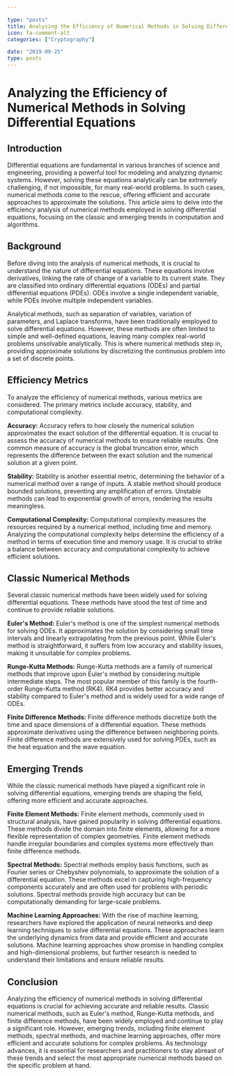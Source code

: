 ```yaml
---

type: "posts"
title: Analyzing the Efficiency of Numerical Methods in Solving Differential Equations
icon: fa-comment-alt
categories: ["Cryptography"]

date: "2019-09-25"
type: posts
---
```





# Analyzing the Efficiency of Numerical Methods in Solving Differential Equations

## Introduction

Differential equations are fundamental in various branches of science and engineering, providing a powerful tool for modeling and analyzing dynamic systems. However, solving these equations analytically can be extremely challenging, if not impossible, for many real-world problems. In such cases, numerical methods come to the rescue, offering efficient and accurate approaches to approximate the solutions. This article aims to delve into the efficiency analysis of numerical methods employed in solving differential equations, focusing on the classic and emerging trends in computation and algorithms.

## Background

Before diving into the analysis of numerical methods, it is crucial to understand the nature of differential equations. These equations involve derivatives, linking the rate of change of a variable to its current state. They are classified into ordinary differential equations (ODEs) and partial differential equations (PDEs). ODEs involve a single independent variable, while PDEs involve multiple independent variables.

Analytical methods, such as separation of variables, variation of parameters, and Laplace transforms, have been traditionally employed to solve differential equations. However, these methods are often limited to simple and well-defined equations, leaving many complex real-world problems unsolvable analytically. This is where numerical methods step in, providing approximate solutions by discretizing the continuous problem into a set of discrete points.

## Efficiency Metrics

To analyze the efficiency of numerical methods, various metrics are considered. The primary metrics include accuracy, stability, and computational complexity.

**Accuracy:** Accuracy refers to how closely the numerical solution approximates the exact solution of the differential equation. It is crucial to assess the accuracy of numerical methods to ensure reliable results. One common measure of accuracy is the global truncation error, which represents the difference between the exact solution and the numerical solution at a given point.

**Stability:** Stability is another essential metric, determining the behavior of a numerical method over a range of inputs. A stable method should produce bounded solutions, preventing any amplification of errors. Unstable methods can lead to exponential growth of errors, rendering the results meaningless.

**Computational Complexity:** Computational complexity measures the resources required by a numerical method, including time and memory. Analyzing the computational complexity helps determine the efficiency of a method in terms of execution time and memory usage. It is crucial to strike a balance between accuracy and computational complexity to achieve efficient solutions.

## Classic Numerical Methods

Several classic numerical methods have been widely used for solving differential equations. These methods have stood the test of time and continue to provide reliable solutions.

**Euler's Method:** Euler's method is one of the simplest numerical methods for solving ODEs. It approximates the solution by considering small time intervals and linearly extrapolating from the previous point. While Euler's method is straightforward, it suffers from low accuracy and stability issues, making it unsuitable for complex problems.

**Runge-Kutta Methods:** Runge-Kutta methods are a family of numerical methods that improve upon Euler's method by considering multiple intermediate steps. The most popular member of this family is the fourth-order Runge-Kutta method (RK4). RK4 provides better accuracy and stability compared to Euler's method and is widely used for a wide range of ODEs.

**Finite Difference Methods:** Finite difference methods discretize both the time and space dimensions of a differential equation. These methods approximate derivatives using the difference between neighboring points. Finite difference methods are extensively used for solving PDEs, such as the heat equation and the wave equation.

## Emerging Trends

While the classic numerical methods have played a significant role in solving differential equations, emerging trends are shaping the field, offering more efficient and accurate approaches.

**Finite Element Methods:** Finite element methods, commonly used in structural analysis, have gained popularity in solving differential equations. These methods divide the domain into finite elements, allowing for a more flexible representation of complex geometries. Finite element methods handle irregular boundaries and complex systems more effectively than finite difference methods.

**Spectral Methods:** Spectral methods employ basis functions, such as Fourier series or Chebyshev polynomials, to approximate the solution of a differential equation. These methods excel in capturing high-frequency components accurately and are often used for problems with periodic solutions. Spectral methods provide high accuracy but can be computationally demanding for large-scale problems.

**Machine Learning Approaches:** With the rise of machine learning, researchers have explored the application of neural networks and deep learning techniques to solve differential equations. These approaches learn the underlying dynamics from data and provide efficient and accurate solutions. Machine learning approaches show promise in handling complex and high-dimensional problems, but further research is needed to understand their limitations and ensure reliable results.

## Conclusion

Analyzing the efficiency of numerical methods in solving differential equations is crucial for achieving accurate and reliable results. Classic numerical methods, such as Euler's method, Runge-Kutta methods, and finite difference methods, have been widely employed and continue to play a significant role. However, emerging trends, including finite element methods, spectral methods, and machine learning approaches, offer more efficient and accurate solutions for complex problems. As technology advances, it is essential for researchers and practitioners to stay abreast of these trends and select the most appropriate numerical methods based on the specific problem at hand.